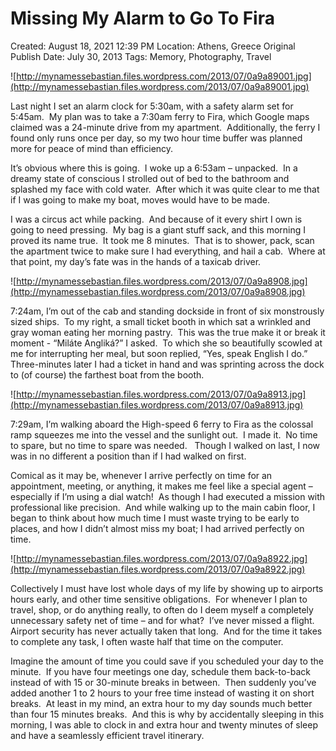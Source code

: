 # Missing My Alarm to Go To Fira

Created: August 18, 2021 12:39 PM
Location: Athens, Greece
Original Publish Date: July 30, 2013
Tags: Memory, Photography, Travel

![http://mynamessebastian.files.wordpress.com/2013/07/0a9a89001.jpg](http://mynamessebastian.files.wordpress.com/2013/07/0a9a89001.jpg)

Last night I set an alarm clock for 5:30am, with a safety alarm set for 5:45am.  My plan was to take a 7:30am ferry to Fira, which Google maps claimed was a 24-minute drive from my apartment.  Additionally, the ferry I found only runs once per day, so my two hour time buffer was planned more for peace of mind than efficiency.

It’s obvious where this is going.  I woke up a 6:53am – unpacked.  In a dreamy state of conscious I strolled out of bed to the bathroom and splashed my face with cold water.  After which it was quite clear to me that if I was going to make my boat, moves would have to be made.

I was a circus act while packing.  And because of it every shirt I own is going to need pressing.  My bag is a giant stuff sack, and this morning I proved its name true.  It took me 8 minutes.  That is to shower, pack, scan the apartment twice to make sure I had everything, and hail a cab.  Where at that point, my day’s fate was in the hands of a taxicab driver.

![http://mynamessebastian.files.wordpress.com/2013/07/0a9a8908.jpg](http://mynamessebastian.files.wordpress.com/2013/07/0a9a8908.jpg)

7:24am, I’m out of the cab and standing dockside in front of six monstrously sized ships.  To my right, a small ticket booth in which sat a wrinkled and gray woman eating her morning pastry.  This was the true make it or break it moment - “Miláte Angliká?” I asked.  To which she so beautifully scowled at me for interrupting her meal, but soon replied, “Yes, speak English I do.”  Three-minutes later I had a ticket in hand and was sprinting across the dock to (of course) the farthest boat from the booth.

![http://mynamessebastian.files.wordpress.com/2013/07/0a9a8913.jpg](http://mynamessebastian.files.wordpress.com/2013/07/0a9a8913.jpg)

7:29am, I’m walking aboard the High-speed 6 ferry to Fira as the colossal ramp squeezes me into the vessel and the sunlight out.  I made it.  No time to spare, but no time to spare was needed.   Though I walked on last, I now was in no different a position than if I had walked on first.

Comical as it may be, whenever I arrive perfectly on time for an appointment, meeting, or anything, it makes me feel like a special agent – especially if I’m using a dial watch!  As though I had executed a mission with professional like precision.  And while walking up to the main cabin floor, I began to think about how much time I must waste trying to be early to places, and how I didn’t almost miss my boat; I had arrived perfectly on time.

![http://mynamessebastian.files.wordpress.com/2013/07/0a9a8922.jpg](http://mynamessebastian.files.wordpress.com/2013/07/0a9a8922.jpg)

Collectively I must have lost whole days of my life by showing up to airports hours early, and other time sensitive obligations.  For whenever I plan to travel, shop, or do anything really, to often do I deem myself a completely unnecessary safety net of time – and for what?  I’ve never missed a flight.  Airport security has never actually taken that long.  And for the time it takes to complete any task, I often waste half that time on the computer.

Imagine the amount of time you could save if you scheduled your day to the minute.  If you have four meetings one day, schedule them back-to-back instead of with 15 or 30-minute breaks in between.  Then suddenly you’ve added another 1 to 2 hours to your free time instead of wasting it on short breaks.  At least in my mind, an extra hour to my day sounds much better than four 15 minutes breaks.  And this is why by accidentally sleeping in this morning, I was able to clock in and extra hour and twenty minutes of sleep and have a seamlessly efficient travel itinerary.